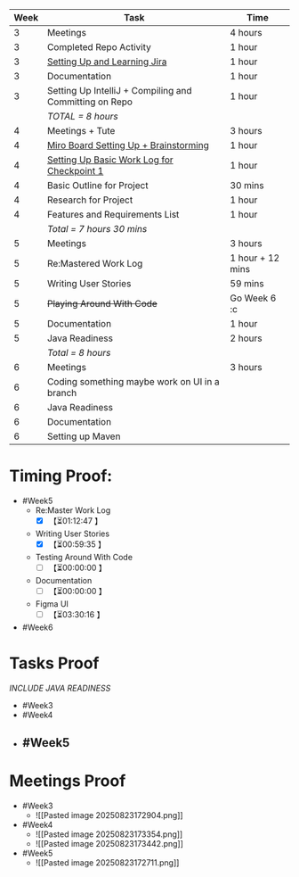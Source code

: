 | **Week** | **Task**                                                                                                                                                          | **Time**         |
| -------- | ----------------------------------------------------------------------------------------------------------------------------------------------------------------- | ---------------- |
| 3        | Meetings                                                                                                                                                          | 4 hours          |
| 3        | Completed Repo Activity                                                                                                                                           | 1 hour           |
| 3        | [Setting Up and Learning Jira](https://softwarecab302.atlassian.net/jira/software/projects/SCRUM/summary)                                                         | 1 hour           |
| 3        | Documentation                                                                                                                                                     | 1 hour           |
| 3        | Setting Up IntelliJ + Compiling and Committing on Repo                                                                                                            | 1 hour           |
|          | *TOTAL = 8 hours*                                                                                                                                                 |                  |
| 4        | Meetings + Tute                                                                                                                                                   | 3 hours          |
| 4        | [Miro Board Setting Up + Brainstorming](https://miro.com/app/board/uXjVJTioquY=/)                                                                                 | 1 hour           |
| 4        | [Setting Up Basic Work Log for Checkpoint 1](https://docs.google.com/document/d/1L9IiitUAt8Bo-wTfecQ8EK1HEUp3s1QUE8nfyZk508M/edit?tab=t.0#heading=h.scivdxegvvoe) | 1 hour           |
| 4        | Basic Outline for Project                                                                                                                                         | 30 mins          |
| 4        | Research for Project                                                                                                                                              | 1 hour           |
| 4        | Features and Requirements List                                                                                                                                    | 1 hour           |
|          | *Total = 7 hours 30 mins*                                                                                                                                         |                  |
| 5        | Meetings                                                                                                                                                          | 3 hours          |
| 5        | Re:Mastered Work Log                                                                                                                                              | 1 hour + 12 mins |
| 5        | Writing User Stories                                                                                                                                              | 59 mins          |
| 5        | ~~Playing Around With Code~~                                                                                                                                      | Go Week 6 :c     |
| 5        | Documentation                                                                                                                                                     | 1 hour           |
| 5        | Java Readiness                                                                                                                                                    | 2 hours          |
|          | *Total = 8 hours*                                                                                                                                                 |                  |
| 6        | Meetings                                                                                                                                                          | 3 hours          |
| 6        | Coding something maybe work on UI in a branch                                                                                                                     |                  |
| 6        | Java Readiness                                                                                                                                                    |                  |
| 6        | Documentation                                                                                                                                                     |                  |
| 6        | Setting up Maven                                                                                                                                                  |                  |

# Timing Proof:
- #Week5
	- Re:Master Work Log
		- [x] <span class="timer-p" id="uUFXEfh" data-dur="4367" data-ts="1755934931">【⏳01:12:47 】</span> 
	- Writing User Stories
		- [x] <span class="timer-p" id="uUGg3C7" data-dur="3575" data-ts="1755938517">【⏳00:59:35 】</span> 
	- Testing Around With Code
		- [ ] <span class="timer-p" id="uUGgpJT" data-dur="13" data-ts="1755935037">【⏳00:00:00 】</span>
	- Documentation
		- [ ] <span class="timer-p" id="uUGiLTz" data-dur="3" data-ts="1755935589">【⏳00:00:00 】</span> 
	- Figma UI
		- [ ] <span class="timer-r" id="uVjNdds" data-dur="12616" data-ts="1756531792">【⏳03:30:16 】</span> 
- #Week6
# Tasks Proof
*INCLUDE JAVA READINESS*
- #Week3 
- #Week4 
- #Week5 
	- 
# Meetings Proof

- #Week3 
	- ![[Pasted image 20250823172904.png]]
- #Week4 
	- ![[Pasted image 20250823173354.png]]
	- ![[Pasted image 20250823173442.png]]
- #Week5
	- ![[Pasted image 20250823172711.png]]
